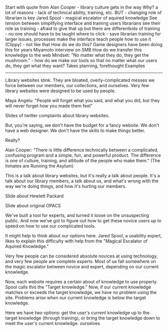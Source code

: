 Start with quote from Alan Cooper - library culture gets in the way
Why? a lot of reasons - lack of technical ability, training, etc. BUT - changing role of librarian is key
Jared Spool - magical escalator of aquired knowledge
See tension between simplifying interface and training users
librarians see their role as training - afraid to give that up
but there are differentkids of training - no one should have to be taught where to click - save librarian training for larger issues, processes
make the interface teach people how to use it
(Clippy) - not like that
How do we do this? Game designers have been doing this for years
Miyamoto interview on SMB
How do we transfer this knowledge to the web
Mindset: "No matter what they do, they get the mushroom." - how do we make our tools so that no matter what our users do, they get what they want?
Takes planning, forethought
Examples

-------

Library websites stink. They are bloated, overly-complicated messes we force between our members, our collections, and ourselves. Very few library websites were designed to be used by people. 

Maya Angelu: "People will forget what you said, and what you did, but they will never forget how you made them feel"

Slides of twitter complaints about library websites.

But, you're saying, we don't have the budget for a fancy website. We don't have a web designer. We don't have the skills to make things better.

Really?

Alan Cooper: "There is little difference technically between a complicated, confusing program and a simple, fun, and powerful product. The difference is one of culture, training, and attitude of the people who make them." (The Inmates are Running the Asylum)

This is a talk about library websites, but it's really a talk about people. It's a talk about our library members, a talk about us, and what's wrong with the way we're doing things, and how it's hurting our members.

Slide about Hewlett Packard

Slide about original OPACS

We've built a tool for experts, and turned it loose on the unsuspecting public. And now we've got to figure out how to get these novice users up to speed on how to use our complicated tools.

It might help to think about our options here. Jared Spool, a usability expert, likes to explain this difficulty with help from the "Magical Escalator of Aquired Knowledge."

Very few people can be considered absolute novices at using technology, and very few people are complete experts. Most of us fall somewhere on the magic escalator between novice and expert, depending on our current knowledge. 

Now, each website requires a certain about of knowledge to use properly. Spool calls this the "Target knowledge." Now, if our current knowledge matches or exceeds the target knowledge, we have no problem using the site. Problems arise when our current knowledge is below the target knowledge.

Here we have two options: get the user's current knowledge up to the target knowledge (through training), or bring the target knowledge down to meet the user's current knowledge.
ourselves





